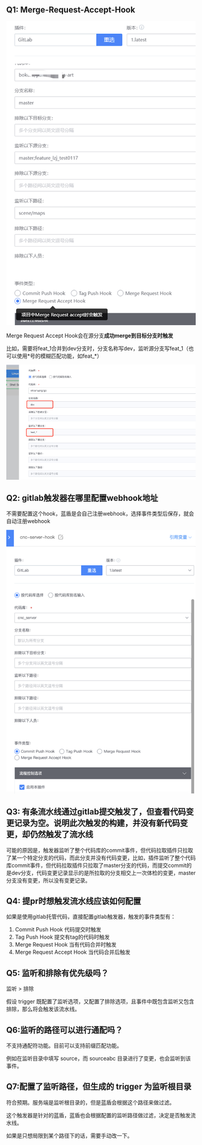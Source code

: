 ## Q1: Merge-Request-Accept-Hook

![](../../../../.gitbook/assets/image-20220301101202-RtEPQ.png)

Merge Request Accept Hook会在源分支**成功merge到目标分支时触发**

比如，需要将feat\_1合并到dev分支时，分支名称写dev，监听源分支写feat\_1（也可以使用\*号的模糊匹配功能，如feat\_\*）

![](../../../../.gitbook/assets/image-20220301101202-pxOZb.png)



## Q2: gitlab触发器在哪里配置webhook地址

不需要配置这个hook，蓝盾是会自己注册webhook，选择事件类型后保存，就会自动注册webhook

![](../../../../.gitbook/assets/wecom-temp-d5c48ee99a96d373426491d14d56e404.png)



## Q3: 有条流水线通过gitlab提交触发了，但查看代码变更记录为空。说明此次触发的构建，并没有新代码变更，却仍然触发了流水线

可能的原因是，触发器监听了整个代码库的commit事件，但代码拉取插件只拉取了某一个特定分支的代码，而此分支并没有代码变更，比如，插件监听了整个代码库commit事件，但代码拉取插件只拉取了master分支的代码，而提交commit的是dev分支，代码变更记录显示的是所拉取的分支相交上一次体检的变更，master分支没有变更，所以没有变更记录。



## Q4: 提pr时想触发流水线应该如何配置

如果是使用gitlab托管代码，直接配置gitlab触发器，触发的事件类型有：

1. Commit Push Hook 代码提交时触发
2. Tag Push Hook 提交有tag的代码时触发
3. Merge Request Hook 当有代码合并时触发
4. Merge Request Accept Hook 当代码合并后触发



## Q5: 监听和排除有优先级吗？

监听 > 排除

假设 trigger 既配置了监听选项，又配置了排除选项，且事件中既包含监听又包含排除，那么将会触发该流水线。



## Q6:监听的路径可以进行通配吗？

不支持通配符功能。目前可以支持前缀匹配功能。

例如在监听目录中填写 source，而 sourceabc 目录进行了变更，也会监听到该事件。



## Q7:配置了监听路径，但生成的 trigger 为监听根目录

符合预期。服务端是监听根目录的，但是蓝盾会根据这个路径来做过滤。

这个触发器是针对的蓝盾，蓝盾也会根据配置的监听路径做过滤，决定是否触发流水线。

如果是只想局限到某个路径下的话，需要手动改一下。
